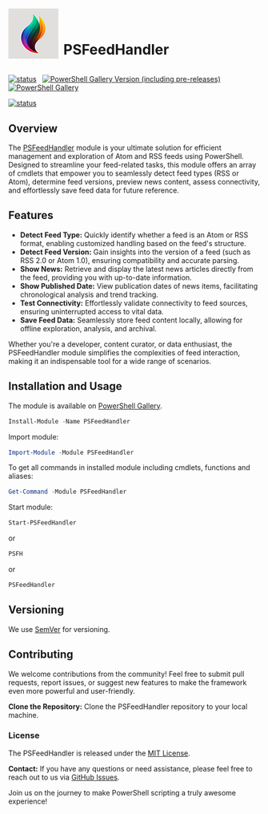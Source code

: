 #

<div style="position: relative; float: left; padding-bottom:15px">
    <div style="float: left;">
        <img src="https://github.com/voytas75/PSFeedHandler/blob/master/Module/images/PSFeedHandler100x100.png?raw=true">
    </div>
    <div style="margin-left: 110px;position: absolute; bottom: 0;">
        <H1>PSFeedHandler</H1>
    </div>
</div>
<div style="clear:both;"></div>

[![status](https://img.shields.io/badge/PROD-v0.0.1-green)](https://github.com/voytas75/PSFeedHandler/blob/master/Module/docs/ReleaseNotes.md) &nbsp; [![PowerShell Gallery Version (including pre-releases)](https://img.shields.io/powershellgallery/v/PSFeedHandler)](https://www.powershellgallery.com/packages/PSFeedHandler) &nbsp; [![PowerShell Gallery](https://img.shields.io/powershellgallery/dt/PSFeedHandler)](https://www.powershellgallery.com/packages/PAF)

[![status](https://img.shields.io/badge/DEV-v0.0.2-red)](https://github.com/voytas75/PSFeedHandler/blob/master/Module/docs/ReleaseNotes.md)

## Overview

The [PSFeedHandler](https://www.powershellgallery.com/packages/PSFeedHandler) module is your ultimate solution for efficient management and exploration of Atom and RSS feeds using PowerShell. Designed to streamline your feed-related tasks, this module offers an array of cmdlets that empower you to seamlessly detect feed types (RSS or Atom), determine feed versions, preview news content, assess connectivity, and effortlessly save feed data for future reference.

## Features

- **Detect Feed Type:** Quickly identify whether a feed is an Atom or RSS format, enabling customized handling based on the feed's structure.
- **Detect Feed Version:** Gain insights into the version of a feed (such as RSS 2.0 or Atom 1.0), ensuring compatibility and accurate parsing.
- **Show News:** Retrieve and display the latest news articles directly from the feed, providing you with up-to-date information.
- **Show Published Date:** View publication dates of news items, facilitating chronological analysis and trend tracking.
- **Test Connectivity:** Effortlessly validate connectivity to feed sources, ensuring uninterrupted access to vital data.
- **Save Feed Data:** Seamlessly store feed content locally, allowing for offline exploration, analysis, and archival.

Whether you're a developer, content curator, or data enthusiast, the PSFeedHandler module simplifies the complexities of feed interaction, making it an indispensable tool for a wide range of scenarios.

## Installation and Usage

The module is available on [PowerShell Gallery](https://www.powershellgallery.com/packages/PSFeedHandler).

```powershell
Install-Module -Name PSFeedHandler
```

Import module:

```powershell
Import-Module -Module PSFeedHandler
```

To get all commands in installed module including cmdlets, functions and aliases:

```powershell
Get-Command -Module PSFeedHandler
```

Start module:

```powershell
Start-PSFeedHandler
```

or

```powershell
PSFH
```

or

```powershell
PSFeedHandler
```

## Versioning

We use [SemVer](http://semver.org/) for versioning.

## Contributing

We welcome contributions from the community! Feel free to submit pull requests, report issues, or suggest new features to make the framework even more powerful and user-friendly.

**Clone the Repository:** Clone the PSFeedHandler repository to your local machine.

### License

The PSFeedHandler is released under the [MIT License](https://github.com/voytas75/PSFeedHandler/blob/master/LICENSE).

**Contact:**
If you have any questions or need assistance, please feel free to reach out to us via [GitHub Issues](https://github.com/voytas75/PSFeedHandler/issues).

Join us on the journey to make PowerShell scripting a truly awesome experience!
